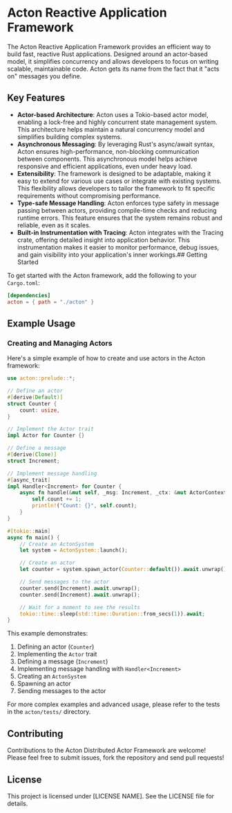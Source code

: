 # Acton Reactive Application Framework

The Acton Reactive Application Framework provides an efficient way to build fast, reactive Rust applications. Designed
around an actor-based model, it simplifies concurrency and allows developers to focus on writing scalable, maintainable
code. Acton gets its name from the fact that it "acts on" messages you define.

## Key Features

- **Actor-based Architecture**: Acton uses a Tokio-based actor model, enabling a lock-free and highly concurrent state
  management system. This architecture helps maintain a natural concurrency model and simplifies building complex
  systems.
- **Asynchronous Messaging**: By leveraging Rust's async/await syntax, Acton ensures high-performance, non-blocking
  communication between components. This asynchronous model helps achieve responsive and efficient applications, even
  under heavy load.
- **Extensibility**: The framework is designed to be adaptable, making it easy to extend for various use cases or
  integrate with existing systems. This flexibility allows developers to tailor the framework to fit specific
  requirements without compromising performance.
- **Type-safe Message Handling**: Acton enforces type safety in message passing between actors, providing compile-time
  checks and reducing runtime errors. This feature ensures that the system remains robust and reliable, even as it
  scales.
- **Built-in Instrumentation with Tracing**: Acton integrates with the Tracing crate, offering detailed insight into
  application behavior. This instrumentation makes it easier to monitor performance, debug issues, and gain visibility
  into your application's inner workings.## Getting Started

To get started with the Acton framework, add the following to your `Cargo.toml`:

```toml
[dependencies]
acton = { path = "./acton" }
```

## Example Usage

### Creating and Managing Actors

Here's a simple example of how to create and use actors in the Acton framework:

```rust
use acton::prelude::*;

// Define an actor
#[derive(Default)]
struct Counter {
    count: usize,
}

// Implement the Actor trait
impl Actor for Counter {}

// Define a message
#[derive(Clone)]
struct Increment;

// Implement message handling
#[async_trait]
impl Handler<Increment> for Counter {
    async fn handle(&mut self, _msg: Increment, _ctx: &mut ActorContext) {
        self.count += 1;
        println!("Count: {}", self.count);
    }
}

#[tokio::main]
async fn main() {
    // Create an ActonSystem
    let system = ActonSystem::launch();

    // Create an actor
    let counter = system.spawn_actor(Counter::default()).await.unwrap();

    // Send messages to the actor
    counter.send(Increment).await.unwrap();
    counter.send(Increment).await.unwrap();

    // Wait for a moment to see the results
    tokio::time::sleep(std::time::Duration::from_secs(1)).await;
}
```

This example demonstrates:

1. Defining an actor (`Counter`)
2. Implementing the `Actor` trait
3. Defining a message (`Increment`)
4. Implementing message handling with `Handler<Increment>`
5. Creating an `ActonSystem`
6. Spawning an actor
7. Sending messages to the actor

For more complex examples and advanced usage, please refer to the tests in the `acton/tests/` directory.

## Contributing

Contributions to the Acton Distributed Actor Framework are welcome! Please feel free to submit issues, fork the
repository and send pull requests!

## License

This project is licensed under [LICENSE NAME]. See the LICENSE file for details.


